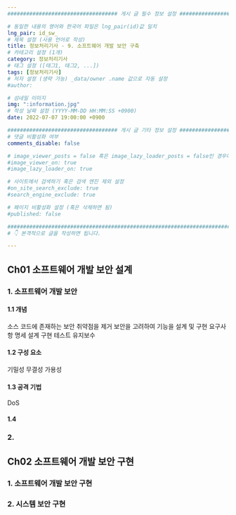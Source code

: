 ```yaml
---
################################### 게시 글 필수 정보 설정 ###################################

# 동일한 내용의 영어와 한국어 파일은 lng_pair(id)값 일치
lng_pair: id_sw_
# 제목 설정 (사용 언어로 작성)
title: 정보처리기사 - 9. 소프트웨어 개발 보안 구축
# 카테고리 설정 (1개)
category: 정보처리기사 
# 태그 설정 ([태그1, 태그2, ...])
tags: [정보처리기사] 
# 저자 설정 (생략 가능) _data/owner .name 값으로 자동 설정
#author: 

# 섬네일 이미지
img: ":information.jpg" 
# 작성 날짜 설정 (YYYY-MM-DD HH:MM:SS +0900)
date: 2022-07-07 19:00:00 +0900

################################### 게시 글 기타 정보 설정 ###################################
# 댓글 비활성화 여부
comments_disable: false

# image_viewer_posts = false 혹은 image_lazy_loader_posts = false인 경우에만 사용
#image_viewer_on: true
#image_lazy_loader_on: true

# 사이트에서 검색하기 혹은 검색 엔진 제외 설정 
#on_site_search_exclude: true
#search_engine_exclude: true

# 페이지 비활성화 설정 (혹은 삭제하면 됨)
#published: false

##########################################################################################
# 👇 본격적으로 글을 작성하면 됩니다. 

---
```

<!-- outline-start -->


<!-- outline-end -->
## Ch01 소프트웨어 개발 보안 설계
### 1. 소프트웨어 개발 보안
#### 1.1 개념
소스 코드에 존재하는 보안 취약점을 제거
보안을 고려하여 기능을 설계 및 구현
요구사항 명세
설계
구현
테스트
유지보수

#### 1.2 구성 요소
기밀성
무결성
가용성

#### 1.3 공격 기법
DoS

#### 1.4 

### 2. 
## Ch02 소프트웨어 개발 보안 구현
### 1. 소프트웨어 개발 보안 구현
### 2. 시스템 보안 구현